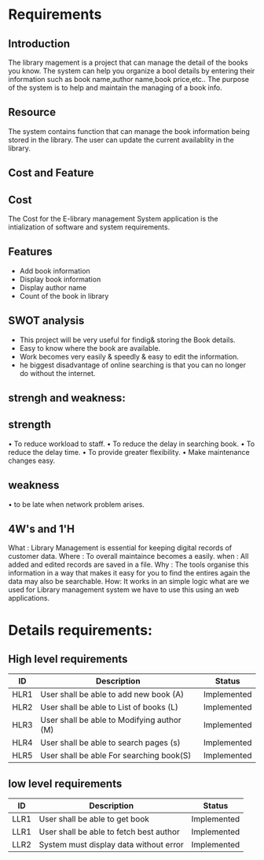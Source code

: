 # Requirements
## Introduction


The library magement is a project that can manage the detail of the books you know. The system can help you organize a bool details by entering their information such as book name,author name,book price,etc.. The purpose of the system is to help and maintain the managing of a book info.
## Resource


The system contains function that can manage the book information being stored in the library. The user can update the current availablity in the library.
## Cost and Feature
## Cost
The Cost for the E-library management System application is the intialization of software and system requirements.
## Features

- Add book information
- Display book information
- Display author name
- Count of the book in library







## SWOT analysis



- This project will be very useful for findig& storing the Book details.
- Easy to know where the book are available.
- Work becomes very easily & speedly & easy to edit the information.
- he biggest disadvantage of online searching is that you can no longer do without the internet.
## strengh and weakness:
 ## strength
 • To reduce workload to staff.
• To reduce the delay in searching book.
• To reduce the delay time.
• To provide greater flexibility.
• Make maintenance changes easy.

## weakness 
• to be late when network problem arises.

## 4W's and 1'H
   What : Library Management is essential for keeping digital records of customer data.
   Where : To overall maintaince becomes a easily.
   when : All added and edited records are saved in a file.
   Why : The tools organise this information in a way that makes it easy for you to find the entires again the data may also be searchable.
   How: It works in an simple logic what are we used for Library management system we have to use this using an web applications.





# Details requirements:
## High level requirements 
| ID | Description | Status |
|------| ------| ------|
| HLR1 | User shall be able to add new book (A) | Implemented
|HLR2  | User shall be able to List of books (L) | Implemented
|HLR3  | User shall be able to Modifying author (M) |	Implemented
|HLR4  | User shall be able to search pages (s) |	Implemented
|HLR5  | User shall be able For searching book(S) |	Implemented







## low level requirements
| ID | Description | Status |
|-------|------|------|
| LLR1 | User shall be able to get book | Implemented 
| LLR1 | User shall be able to fetch best author | Implemented 
| LLR2 |System must display data without error | Implemented


















  
  
 
  
   
